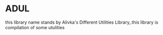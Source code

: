 # ADUL
this library name stands by Alivka's Different Utilities Library,.this library is compilation of some utulities
